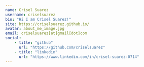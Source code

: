 ```yaml
---
name: Crisel Suarez
username: criselsuarez
bio: "Hi I am Crisel Suarez!"
site: https://criselsuarez.github.io/
avatar: about_me_image.jpg
email: criselsuarez[at]gmail[dot]com
social:
    - title: "github"
      url: "https://github.com/criselsuarez"
    - title: "linkedin"
      url: "https://www.linkedin.com/in/crisel-suarez-0714"
---
```

